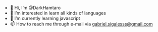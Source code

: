 - 👋 Hi, I’m @DarkHamtaro
- 👀 I’m interested in learn all kinds of languages
- 🌱 I’m currently learning javascript
- 📫 How to reach me through e-mail via gabriel.sigalesss@gmail.com

<!---
DarkHamtaro/DarkHamtaro is a ✨ special ✨ repository because its `README.md` (this file) appears on your GitHub profile.
You can click the Preview link to take a look at your changes.
--->
